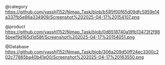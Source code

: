 @category
https://github.com/yassh1152/Nimap_Task/blob/b595f00f65d09dfc5959e14a337fb5e86a334909/Screenshot%202025-04-17%20154107.png 

@product 
https://github.com/yassh1152/Nimap_Task/blob/0d6518740a19fb13473f2f985beef9d165d1d58f/Screenshot%202025-04-17%20154051.png 

@Database
https://github.com/yassh1152/Nimap_Task/blob/306a209d50ff24ec3300c202c77865ba40b41e00/Screenshot%202025-04-17%20163550.png
